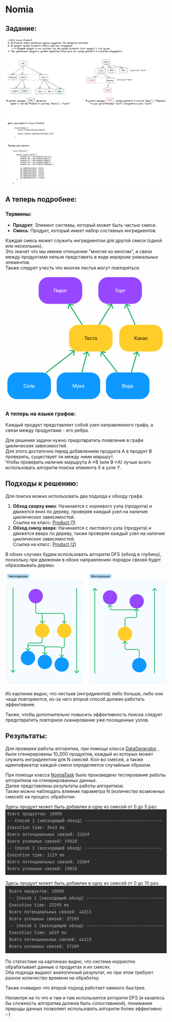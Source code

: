 # Nomia

## Задание:
![](docs/task.jpeg)

## А теперь подробнее:

### Термины:

- **Продукт**: Элемент системы, который может быть частью смеси.
- **Смесь**: Продукт, который имеет набор составных ингридиентов. 

Каждая смесь может служить ингридиентом для другой смеси (одной или нескольких).  
Это значит что мы имеем отношение "многие ко многим", и связи между продуктами нельзя представить в виде иерархии уникальных элементов.  
Также следует учесть что многие листья могут повторяться.

![](docs/tree1.PNG)

### А теперь на языке графов:

Каждый продукт представляет собой узел направленного графа, а связи между продуктами - его ребра.  

Для решения задачи нужно предотвратить появление в графе циклических зависимостей.  
Для этого достаточно перед добавлением продукта A в продукт B проверить, существует ли между ними маршрут.  
Чтобы проверить наличие маршрута A->B (или B->A) лучше всего использовать алгоритм поиска элемента X в узле Y.

## Подходы к решению:

Для поиска можно использовать два подхода к обходу графа:

1. **Обход сверху вниз**: Начинается с корневого узла (продукта) и движется вниз по дереву, проверяя каждый узел на наличие циклических зависимостей.  
Ссылка на класс: [Product (1)](src/main/java/approach1/Product.java)
2. **Обход снизу вверх**: Начинается с листового узла (продукта) и движется вверх по дереву, также проверяя каждый узел на наличие циклических зависимостей.   
Ссылка на класс: [Product (2)](src/main/java/approach2/Product.java)  

В обоих случаях будем использовать алгоритм DFS (обход в глубину),
поскольку при движении в обоих направлениях порядок связей будет образовывать дерево.

![](docs/trees2.PNG)  

Из картинки видно, что листьев (ингридиентов) либо больше, либо они чаще повторяются, из-за чего второй способ должен работать эффективнее.  

Также, чтобы дополнительно повысить эффективность поиска следует предотвратить повторное сканирование уже посещенных узлов.
## Результаты:
Для проверки работы алгоритма, при помощи класса [DataGenerator](src/main/java/utils/DataGenerator.java) , были сгенерированы 10_000 продуктов, каждый из которых может служить ингридиентом для N смесей.
Кол-во смесей, а также идентификатор каждой смеси определяется случайным образом. 

При помощи класса [NomiaTask](src/main/java/NomiaTask.java) было произведено тестирование работы алгоритмов на сгенерированных данных.  
Далее представлены результаты работы алгоритмов.  
Также можно наблюдать влияние параметра N (количество возможных смесей) на процесс обработки:

Здесь продукт может быть добавлен в одну из смесей от 0 до 5 раз:  
![](docs/res5.PNG)

Здесь продукт может быть добавлен в одну из смесей от 0 до 10 раз:  
![](docs/res10.PNG)

По статистике на картинках видно, что система корректно обрабатывает данные о продуктах и их смесях.  
Оба подхода выдают аналогичный результат, но при этом требуют разное количество времени на обработку.  

Также очевидно что второй подход работает намного быстрее.  

Несмотря на то что и там и там используется алгоритм DFS
(и казалось бы сложность алгоритма должна быть сопоставимой), понимание природы данных позволяет использовать алгоритм более эффективно :-)
